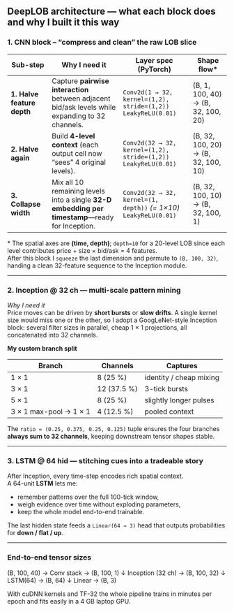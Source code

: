 ## DeepLOB architecture — what each block does and why I built it this way

### 1. CNN block – “compress and clean” the raw LOB slice

| Sub-step | Why I need it | Layer spec (PyTorch) | Shape flow* |
|----------|---------------|----------------------|-------------|
| **1. Halve feature depth** | Capture **pairwise interaction** between adjacent bid/ask levels while expanding to 32 channels. | `Conv2d(1 → 32, kernel=(1,2), stride=(1,2))`<br>`LeakyReLU(0.01)` | (B, 1, 100, 40) → (B, 32, 100, 20) |
| **2. Halve again** | Build **4-level context** (each output cell now “sees” 4 original levels). | `Conv2d(32 → 32, kernel=(1,2), stride=(1,2))`<br>`LeakyReLU(0.01)` | (B, 32, 100, 20) → (B, 32, 100, 10) |
| **3. Collapse width** | Mix all 10 remaining levels into a single **32-D embedding per timestamp**—ready for Inception. | `Conv2d(32 → 32, kernel=(1, depth))` *(= 1×10)*<br>`LeakyReLU(0.01)` | (B, 32, 100, 10) → (B, 32, 100, 1) |

\* The spatial axes are **(time, depth)**; `depth=10` for a 20-level LOB since each level contributes price + size × bid/ask = 4 features.  
After this block I `squeeze` the last dimension and permute to `(B, 100, 32)`, handing a clean 32-feature sequence to the Inception module.

---

### 2. Inception @ 32 ch — multi-scale pattern mining

*Why I need it*  
Price moves can be driven by **short bursts** or **slow drifts**. A single kernel size would miss one or the other, so I adopt a GoogLeNet-style Inception block: several filter sizes in parallel, cheap 1 × 1 projections, all concatenated into 32 channels.

**My custom branch split**

| Branch | Channels | Captures |
|--------|----------|----------|
| 1 × 1 | 8 (25 %) | identity / cheap mixing |
| 3 × 1 | 12 (37.5 %) | 3-tick bursts |
| 5 × 1 | 8 (25 %) | slightly longer pulses |
| 3 × 1 max-pool → 1 × 1 | 4 (12.5 %) | pooled context |

The `ratio = (0.25, 0.375, 0.25, 0.125)` tuple ensures the four branches **always sum to 32 channels**, keeping downstream tensor shapes stable.

---

### 3. LSTM @ 64 hid — stitching cues into a tradeable story

After Inception, every time-step encodes rich spatial context.  
A 64-unit **LSTM** lets me:

* remember patterns over the full 100-tick window,  
* weigh evidence over time without exploding parameters,  
* keep the whole model end-to-end trainable.

The last hidden state feeds a `Linear(64 → 3)` head that outputs probabilities for **down / flat / up**.

---

### End-to-end tensor sizes

(B, 100, 40) → Conv stack → (B, 100, 1)
↓
Inception (32 ch) → (B, 100, 32)
↓
LSTM(64) → (B, 64)
↓
Linear → (B, 3)

With cuDNN kernels and TF-32 the whole pipeline trains in minutes per epoch and fits easily in a 4 GB laptop GPU.
